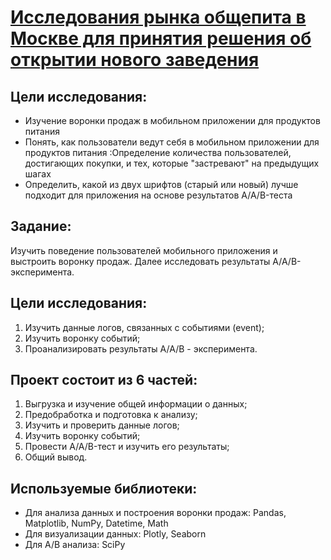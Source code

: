 # [Исследования рынка общепита в Москве для принятия решения об открытии нового заведения](https://github.com/Kibmor/Ramil_Yarullin_data_analyst/blob/main/10.%20%D0%A1%D0%B1%D0%BE%D1%80%D0%BD%D1%8B%D0%B9%20%D0%BF%D1%80%D0%BE%D0%B5%D0%BA%D1%82%20%E2%84%962/10_Sbornyj_proekt_%E2%84%962.ipynb)

## Цели исследования:
- Изучение воронки продаж в мобильном приложении для продуктов питания
- Понять, как пользователи ведут себя в мобильном приложении для продуктов питания :Определение количества пользователей, достигающих покупки, и тех, которые "застревают" на предыдущих шагах
- Определить, какой из двух шрифтов (старый или новый) лучше подходит для приложения на основе результатов A/A/B-теста
## Задание: 
Изучить поведение пользователей мобильного приложения и выстроить воронку продаж. Далее исследовать результаты A/A/B-эксперимента.

## Цели исследования:
1) Изучить данные логов, связанных с событиями (event);
2) Изучить воронку событий;
3) Проанализировать результаты A/A/B - эксперимента.

## Проект состоит из 6 частей:
1) Выгрузка и изучение общей информации о данных;
2) Предобработка и подготовка к анализу;
3) Изучить и проверить данные логов;
4) Изучить воронку событий;
5) Провести A/A/B-тест и изучить его результаты;
6) Общий вывод.

## Используемые библиотеки:
- Для анализа данных и построения воронки продаж: Pandas, Matplotlib, NumPy, Datetime, Math
- Для визуализации данных: Plotly, Seaborn
- Для А/В анализа: SciPy
